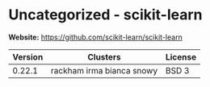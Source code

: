 # Uncategorized - scikit-learn





**Website:** <https://github.com/scikit-learn/scikit-learn>

| Version | Clusters | License |
| ------- | -------- | ------- |
| 0.22.1 | rackham irma bianca snowy | BSD 3 |
